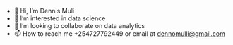 - 👋 Hi, I’m Dennis Muli
- 👀 I’m interested in data science
- 💞️ I’m looking to collaborate on data analytics
- 📫 How to reach me +254727792449 or email at dennomulli@gmail.com

<!---
DennisMuliKyambuu/DennisMuliKyambuu is a ✨ special ✨ repository because its `README.md` (this file) appears on your GitHub profile.
You can click the Preview link to take a look at your changes.
--->
